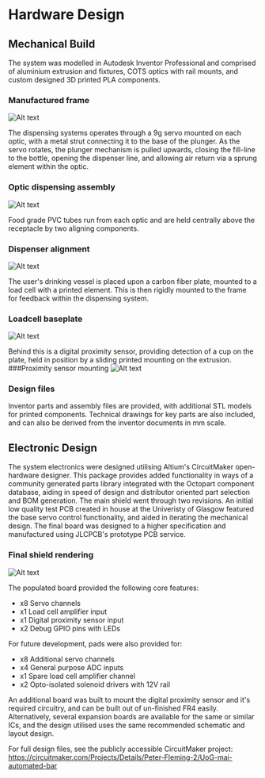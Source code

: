 # Hardware Design

## Mechanical Build
The system was modelled in Autodesk Inventor Professional and comprised of aluminium extrusion and fixtures, COTS optics 
with rail mounts, and custom designed 3D printed PLA components. 
### Manufactured frame
![Alt text](assets/FrameRendering.PNG)

The dispensing systems operates through a 9g servo mounted on each optic, with a metal strut connecting it to the base of the 
plunger. As the servo rotates, the plunger mechanism is pulled upwards, closing the fill-line to the bottle, opening the 
dispenser line, and allowing air return via a sprung element within the optic.

### Optic dispensing assembly
![Alt text](assets/OpticRendering.PNG)

Food grade PVC tubes run from each optic and are held centrally above the receptacle by two aligning components.

### Dispenser alignment
![Alt text](assets/TubeRendering.PNG)

The user's drinking vessel is placed upon a carbon fiber plate, mounted to a load cell with a printed element. This is 
then rigidly mounted to the frame for feedback within the dispensing system.

### Loadcell baseplate
![Alt text](assets/PlateRendering.PNG)

Behind this is a digital proximity sensor, providing detection of a cup on the plate, held in position by a sliding 
printed mounting on the extrusion.
###Proximity sensor mounting
![Alt text](assets/ProxRendering.PNG)

### Design files

Inventor parts and assembly files are provided, with additional STL models for printed components. Technical drawings 
for key parts are also included, and can also be derived from the inventor documents in mm scale. 

## Electronic Design
The system electronics were designed utilising Altium's CircuitMaker open-hardware designer. This package provides added 
functionality in ways of a community generated parts library integrated with the Octopart component database, aiding in 
speed of design and distributor oriented part selection and BOM generation. The main shield went through two revisions. 
An initial low quality test PCB created in house at the Univeristy of Glasgow featured the base servo control 
functionality, and aided in iterating the mechanical design.  The final board was designed to a higher specification and 
manufactured using JLCPCB's prototype PCB service.

### Final shield rendering
![Alt text](assets/ShieldRendering.PNG)

The populated board provided the following core features:
* x8 Servo channels
* x1 Load cell amplifier input
* x1 Digital proximity sensor input
* x2 Debug GPIO pins with LEDs

For future development, pads were also provided for:
* x8 Additional servo channels
* x4 General purpose ADC inputs
* x1 Spare load cell amplifier channel
* x2 Opto-isolated solenoid drivers with 12V rail

An additional board was built to mount the digital proximity sensor and it's required circuitry, and can be built out of 
un-finished FR4 easily. Alternatively, several expansion boards are available for the same or similar ICs,  and the 
design utilised uses the same recommended schematic and layout design.



For full design files, see the publicly accessible CircuitMaker project: https://circuitmaker.com/Projects/Details/Peter-Fleming-2/UoG-mai-automated-bar

